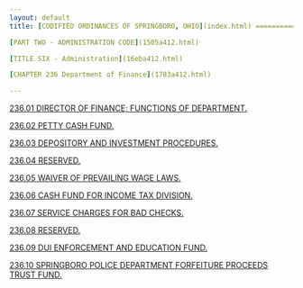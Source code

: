 ```yaml
---
layout: default 
title: [CODIFIED ORDINANCES OF SPRINGBORO, OHIO](index.html) =====================================================

[PART TWO - ADMINISTRATION CODE](1505a412.html)

[TITLE SIX - Administration](16eba412.html)

[CHAPTER 236 Department of Finance](1783a412.html)

---
```


[236.01 DIRECTOR OF FINANCE; FUNCTIONS OF DEPARTMENT.](179ba412.html)

[236.02 PETTY CASH FUND.](17a2a412.html)

[236.03 DEPOSITORY AND INVESTMENT PROCEDURES.](17a6a412.html)

[236.04 RESERVED.](17aea412.html)

[236.05 WAIVER OF PREVAILING WAGE LAWS.](17b1a412.html)

[236.06 CASH FUND FOR INCOME TAX DIVISION.](17b4a412.html)

[236.07 SERVICE CHARGES FOR BAD CHECKS.](17b7a412.html)

[236.08 RESERVED.](17baa412.html)

[236.09 DUI ENFORCEMENT AND EDUCATION FUND.](17bda412.html)

[236.10 SPRINGBORO POLICE DEPARTMENT FORFEITURE PROCEEDS TRUST
FUND.](17c3a412.html)
